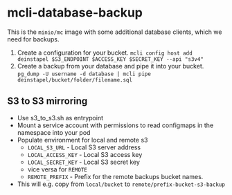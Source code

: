 # mcli-database-backup

This is the `minio/mc` image with some additional database clients, which we need for backups.

1. Create a configuration for your bucket. `mcli config host add deinstapel $S3_ENDPOINT $ACCESS_KEY $SECRET_KEY --api "s3v4"`
2. Create a backup from your database and pipe it into your bucket. `pg_dump -U username -d database | mcli pipe deinstapel/bucket/folder/filename.sql`

## S3 to S3 mirroring

- Use s3_to_s3.sh as entrypoint
- Mount a service account with permissions to read configmaps in the namespace into your pod
- Populate environment for local and remote s3
  - `LOCAL_S3_URL` - Local S3 server address
  - `LOCAL_ACCESS_KEY` - Local S3 access key
  - `LOCAL_SECRET_KEY` - Local S3 secret key
  - vice versa for `REMOTE`
  - `REMOTE_PREFIX` - Prefix for the remote backups bucket names.
- This will e.g. copy from `local/bucket` to `remote/prefix-bucket-s3-backup`